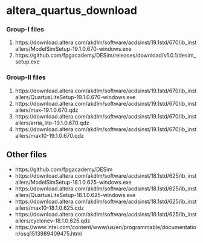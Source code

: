 # altera_quartus_download
<h3>Group-I files</h3>
<ol>
 <li> 
https://download.altera.com/akdlm/software/acdsinst/19.1std/670/ib_installers/ModelSimSetup-19.1.0.670-windows.exe </li>
  
<li>
  https://github.com/fpgacademy/DESim/releases/download/v1.0.1/desim_setup.exe </li>
  
</ol>

<h3>Group-II files</h3>
<ol>
<li>https://download.altera.com/akdlm/software/acdsinst/19.1std/670/ib_installers/QuartusLiteSetup-19.1.0.670-windows.exe</li>

<li>https://download.altera.com/akdlm/software/acdsinst/19.1std/670/ib_installers/max-19.1.0.670.qdz</li>
 <li>https://download.altera.com/akdlm/software/acdsinst/19.1std/670/ib_installers/arria_lite-19.1.0.670.qdz</li>
 <li>https://download.altera.com/akdlm/software/acdsinst/19.1std/670/ib_installers/max10-19.1.0.670.qdz</li>
</ol>

<h2>Other files</h2>
<ul><li>https://github.com/fpgacademy/DESim</li>

<li>https://download.altera.com/akdlm/software/acdsinst/18.1std/625/ib_installers/ModelSimSetup-18.1.0.625-windows.exe</li>

<li>https://download.altera.com/akdlm/software/acdsinst/18.1std/625/ib_installers/QuartusLiteSetup-18.1.0.625-windows.exe</li>

<li>https://download.altera.com/akdlm/software/acdsinst/18.1std/625/ib_installers/max10-18.1.0.625.qdz</li>


<li>https://download.altera.com/akdlm/software/acdsinst/18.1std/625/ib_installers/cyclonev-18.1.0.625.qdz</li>

<li>https://www.intel.com/content/www/us/en/programmable/documentation/osq1513989409475.html</li>

 </ul>
